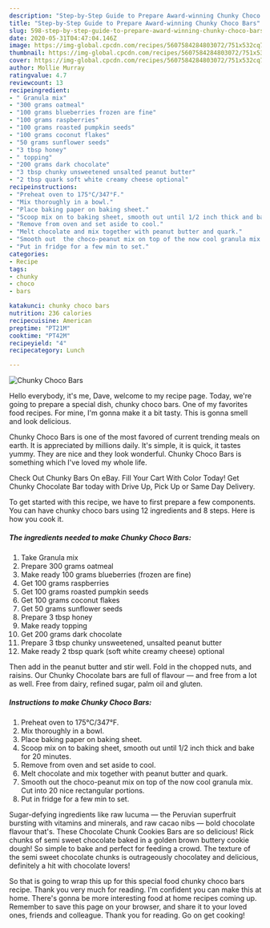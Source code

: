 ```yaml
---
description: "Step-by-Step Guide to Prepare Award-winning Chunky Choco Bars"
title: "Step-by-Step Guide to Prepare Award-winning Chunky Choco Bars"
slug: 598-step-by-step-guide-to-prepare-award-winning-chunky-choco-bars
date: 2020-05-31T04:47:04.146Z
image: https://img-global.cpcdn.com/recipes/5607584284803072/751x532cq70/chunky-choco-bars-recipe-main-photo.jpg
thumbnail: https://img-global.cpcdn.com/recipes/5607584284803072/751x532cq70/chunky-choco-bars-recipe-main-photo.jpg
cover: https://img-global.cpcdn.com/recipes/5607584284803072/751x532cq70/chunky-choco-bars-recipe-main-photo.jpg
author: Mollie Murray
ratingvalue: 4.7
reviewcount: 13
recipeingredient:
- " Granula mix"
- "300 grams oatmeal"
- "100 grams blueberries frozen are fine"
- "100 grams raspberries"
- "100 grams roasted pumpkin seeds"
- "100 grams coconut flakes"
- "50 grams sunflower seeds"
- "3 tbsp honey"
- " topping"
- "200 grams dark chocolate"
- "3 tbsp chunky unsweetened unsalted peanut butter"
- "2 tbsp quark soft white creamy cheese optional"
recipeinstructions:
- "Preheat oven to 175°C/347°F."
- "Mix thoroughly in a bowl."
- "Place baking paper on baking sheet."
- "Scoop mix on to baking sheet, smooth out until 1/2 inch thick and bake for 20 minutes."
- "Remove from oven and set aside to cool."
- "Melt chocolate and mix together with peanut butter and quark."
- "Smooth out  the choco-peanut mix on top of the now cool granula mix. Cut into 20 nice rectangular portions."
- "Put in fridge for a few min to set."
categories:
- Recipe
tags:
- chunky
- choco
- bars

katakunci: chunky choco bars 
nutrition: 236 calories
recipecuisine: American
preptime: "PT21M"
cooktime: "PT42M"
recipeyield: "4"
recipecategory: Lunch

---
```



![Chunky Choco Bars](https://img-global.cpcdn.com/recipes/5607584284803072/751x532cq70/chunky-choco-bars-recipe-main-photo.jpg)

Hello everybody, it's me, Dave, welcome to my recipe page. Today, we're going to prepare a special dish, chunky choco bars. One of my favorites food recipes. For mine, I'm gonna make it a bit tasty. This is gonna smell and look delicious.

Chunky Choco Bars is one of the most favored of current trending meals on earth. It is appreciated by millions daily. It's simple, it is quick, it tastes yummy. They are nice and they look wonderful. Chunky Choco Bars is something which I've loved my whole life.

Check Out Chunky Bars On eBay. Fill Your Cart With Color Today! Get Chunky Chocolate Bar today with Drive Up, Pick Up or Same Day Delivery.


To get started with this recipe, we have to first prepare a few components. You can have chunky choco bars using 12 ingredients and 8 steps. Here is how you cook it.

<!--inarticleads1-->

##### The ingredients needed to make Chunky Choco Bars:

1. Take  Granula mix
1. Prepare 300 grams oatmeal
1. Make ready 100 grams blueberries (frozen are fine)
1. Get 100 grams raspberries
1. Get 100 grams roasted pumpkin seeds
1. Get 100 grams coconut flakes
1. Get 50 grams sunflower seeds
1. Prepare 3 tbsp honey
1. Make ready  topping
1. Get 200 grams dark chocolate
1. Prepare 3 tbsp chunky unsweetened, unsalted peanut butter
1. Make ready 2 tbsp quark (soft white creamy cheese) optional


Then add in the peanut butter and stir well. Fold in the chopped nuts, and raisins. Our Chunky Chocolate bars are full of flavour — and free from a lot as well. Free from dairy, refined sugar, palm oil and gluten. 

<!--inarticleads2-->

##### Instructions to make Chunky Choco Bars:

1. Preheat oven to 175°C/347°F.
1. Mix thoroughly in a bowl.
1. Place baking paper on baking sheet.
1. Scoop mix on to baking sheet, smooth out until 1/2 inch thick and bake for 20 minutes.
1. Remove from oven and set aside to cool.
1. Melt chocolate and mix together with peanut butter and quark.
1. Smooth out  the choco-peanut mix on top of the now cool granula mix. Cut into 20 nice rectangular portions.
1. Put in fridge for a few min to set.


Sugar-defying ingredients like raw lucuma — the Peruvian superfruit bursting with vitamins and minerals, and raw cacao nibs — bold chocolate flavour that&#39;s. These Chocolate Chunk Cookies Bars are so delicious! Rick chunks of semi sweet chocolate baked in a golden brown buttery cookie dough! So simple to bake and perfect for feeding a crowd. The texture of the semi sweet chocolate chunks is outrageously chocolatey and delicious, definitely a hit with chocolate lovers! 

So that is going to wrap this up for this special food chunky choco bars recipe. Thank you very much for reading. I'm confident you can make this at home. There's gonna be more interesting food at home recipes coming up. Remember to save this page on your browser, and share it to your loved ones, friends and colleague. Thank you for reading. Go on get cooking!
